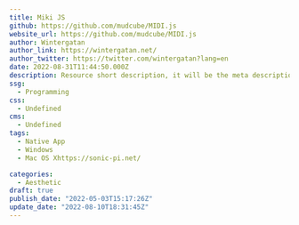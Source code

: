 ```yaml
---
title: Miki JS
github: https://github.com/mudcube/MIDI.js
website_url: https://github.com/mudcube/MIDI.js
author: Wintergatan
author_link: https://wintergatan.net/
author_twitter: https://twitter.com/wintergatan?lang=en
date: 2022-08-31T11:44:50.000Z
description: Resource short description, it will be the meta description for the theme also.
ssg:
  - Programming
css:
  - Undefined
cms:
  - Undefined
tags:
  - Native App
  - Windows
  - Mac OS Xhttps://sonic-pi.net/

categories:
  - Aesthetic
draft: true
publish_date: "2022-05-03T15:17:26Z"
update_date: "2022-08-10T18:31:45Z"
---
```


